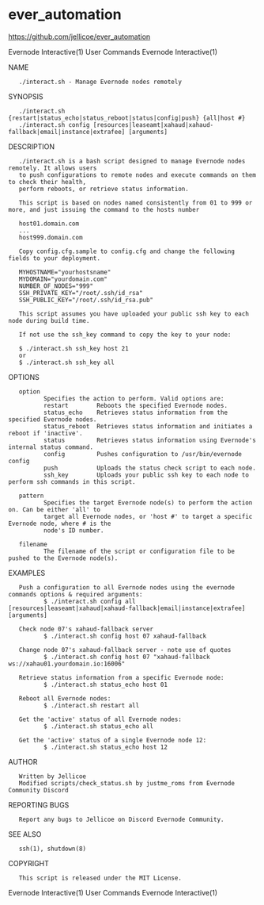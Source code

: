 # ever_automation

https://github.com/jellicoe/ever_automation

Evernode Interactive(1)                     User Commands                     Evernode Interactive(1)

NAME

       ./interact.sh - Manage Evernode nodes remotely

SYNOPSIS

       ./interact.sh {restart|status_echo|status_reboot|status|config|push} {all|host #}
       ./interact.sh config [resources|leaseamt|xahaud|xahaud-fallback|email|instance|extrafee] [arguments]

DESCRIPTION

       ./interact.sh is a bash script designed to manage Evernode nodes remotely. It allows users
       to push configurations to remote nodes and execute commands on them to check their health,
       perform reboots, or retrieve status information.

       This script is based on nodes named consistently from 01 to 999 or more, and just issuing the command to the hosts number

       host01.domain.com
       ...
       host999.domain.com

       Copy config.cfg.sample to config.cfg and change the following fields to your deployment.

       MYHOSTNAME="yourhostsname"
       MYDOMAIN="yourdomain.com"
       NUMBER_OF_NODES="999"
       SSH_PRIVATE_KEY="/root/.ssh/id_rsa"
       SSH_PUBLIC_KEY="/root/.ssh/id_rsa.pub"

       This script assumes you have uploaded your public ssh key to each node during build time. 
       
       If not use the ssh_key command to copy the key to your node:

       $ ./interact.sh ssh_key host 21
       or
       $ ./interact.sh ssh_key all


OPTIONS

       option
              Specifies the action to perform. Valid options are:
              restart        Reboots the specified Evernode nodes.
              status_echo    Retrieves status information from the specified Evernode nodes.
              status_reboot  Retrieves status information and initiates a reboot if 'inactive'.
              status         Retrieves status information using Evernode's internal status command.
              config         Pushes configuration to /usr/bin/evernode config
              push           Uploads the status check script to each node.
              ssh_key        Uploads your public ssh key to each node to perform ssh commands in this script.

       pattern
              Specifies the target Evernode node(s) to perform the action on. Can be either 'all' to
              target all Evernode nodes, or 'host #' to target a specific Evernode node, where # is the
              node's ID number.

       filename
              The filename of the script or configuration file to be pushed to the Evernode node(s).

EXAMPLES

       Push a configuration to all Evernode nodes using the evernode commands options & required arguments:
              $ ./interact.sh config all [resources|leaseamt|xahaud|xahaud-fallback|email|instance|extrafee] [arguments]

       Check node 07's xahaud-fallback server
              $ ./interact.sh config host 07 xahaud-fallback

       Change node 07's xahaud-fallback server - note use of quotes 
              $ ./interact.sh config host 07 "xahaud-fallback ws://xahau01.yourdomain.io:16006"

       Retrieve status information from a specific Evernode node:
              $ ./interact.sh status_echo host 01

       Reboot all Evernode nodes:
              $ ./interact.sh restart all 

       Get the 'active' status of all Evernode nodes:
              $ ./interact.sh status_echo all 

       Get the 'active' status of a single Evernode node 12:
              $ ./interact.sh status_echo host 12

AUTHOR

       Written by Jellicoe
       Modified scripts/check_status.sh by justme_roms from Evernode Community Discord

REPORTING BUGS

       Report any bugs to Jellicoe on Discord Evernode Community.

SEE ALSO

       ssh(1), shutdown(8)

COPYRIGHT

       This script is released under the MIT License.

Evernode Interactive(1)                     User Commands                     Evernode Interactive(1)
